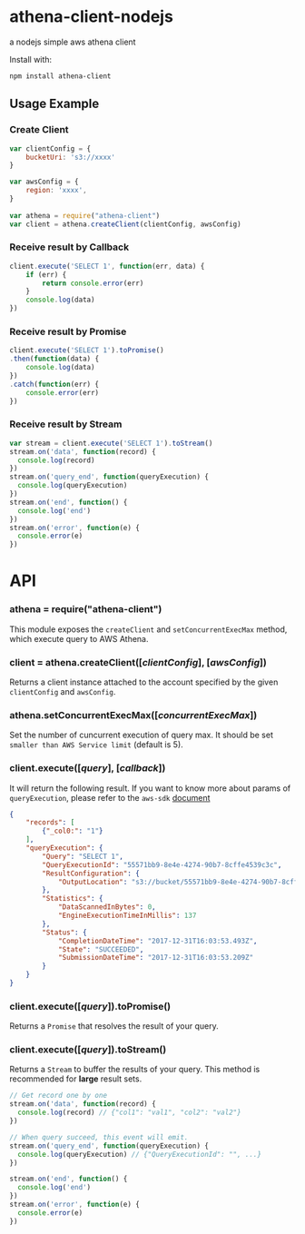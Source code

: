 # athena-client-nodejs
a nodejs simple aws athena client

Install with:

    npm install athena-client

## Usage Example

### Create Client
```js
var clientConfig = {
    bucketUri: 's3://xxxx'
}

var awsConfig = {
    region: 'xxxx', 
}
 
var athena = require("athena-client")
var client = athena.createClient(clientConfig, awsConfig)
```

### Receive result by Callback
```js
client.execute('SELECT 1', function(err, data) {
    if (err) {
        return console.error(err)
    }
    console.log(data)
})
```

### Receive result by Promise
```js 
client.execute('SELECT 1').toPromise()
.then(function(data) {
    console.log(data)
})
.catch(function(err) {
    console.error(err)
})
```

### Receive result by Stream
```js
var stream = client.execute('SELECT 1').toStream()
stream.on('data', function(record) {
  console.log(record)
})
stream.on('query_end', function(queryExecution) {
  console.log(queryExecution)
})
stream.on('end', function() {
  console.log('end')
})
stream.on('error', function(e) {
  console.error(e)
})
```

# API
### athena = require("athena-client")
This module exposes the `createClient` and `setConcurrentExecMax` method, which execute query to AWS Athena.

### client = athena.createClient([_clientConfig_], [_awsConfig_])
Returns a client instance attached to the account specified by the given `clientConfig` and `awsConfig`.

### athena.setConcurrentExecMax([_concurrentExecMax_])
Set the number of cuncurrent execution of query max. It should be set `smaller than AWS Service limit` (default is 5).



### client.execute([_query_], [_callback_])
It will return the following result.
If you want to know more about params of `queryExecution`, please refer to the `aws-sdk` [document](https://docs.aws.amazon.com/AWSJavaScriptSDK/latest/AWS/Athena.html#getQueryExecution-property)  

```json
{
    "records": [
        {"_col0:": "1"}
    ],
    "queryExecution": {
        "Query": "SELECT 1", 
        "QueryExecutionId": "55571bb9-8e4e-4274-90b7-8cffe4539c3c", 
        "ResultConfiguration": {
            "OutputLocation": "s3://bucket/55571bb9-8e4e-4274-90b7-8cffe4539c3c"
        }, 
        "Statistics": {
            "DataScannedInBytes": 0, 
            "EngineExecutionTimeInMillis": 137
        }, 
        "Status": {
            "CompletionDateTime": "2017-12-31T16:03:53.493Z", 
            "State": "SUCCEEDED", 
            "SubmissionDateTime": "2017-12-31T16:03:53.209Z"
        }
    }
}
```

### client.execute([_query_]).toPromise()
Returns a `Promise` that resolves the result of your query.

### client.execute([_query_]).toStream()
Returns a `Stream` to buffer the results of your query. This method is recommended for **large** result sets.

```js
// Get record one by one
stream.on('data', function(record) {
  console.log(record) // {"col1": "val1", "col2": "val2"}
})

// When query succeed, this event will emit.
stream.on('query_end', function(queryExecution) {
  console.log(queryExecution) // {"QueryExecutionId": "", ...}
})

stream.on('end', function() {
  console.log('end')
})
stream.on('error', function(e) {
  console.error(e)
})
```




